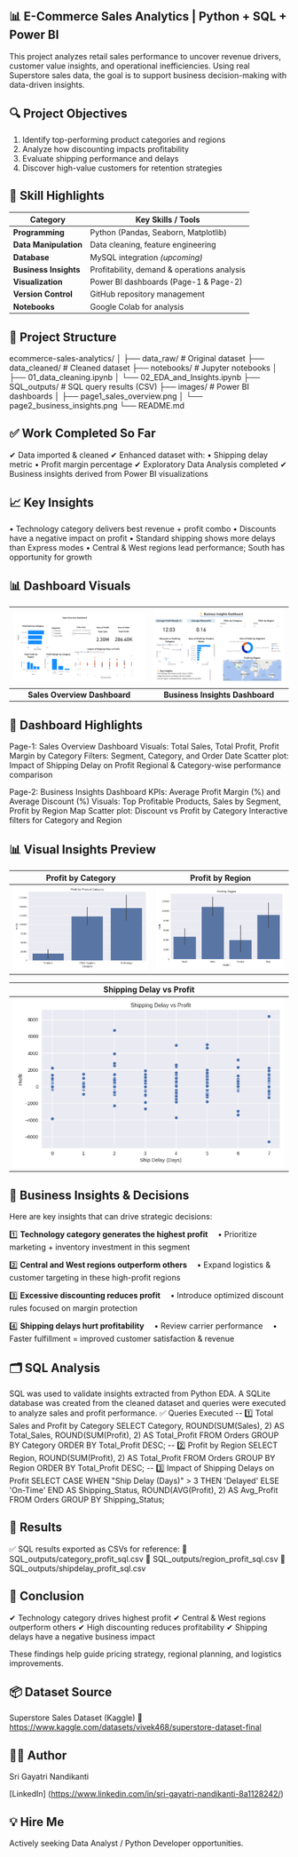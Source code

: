 ## 📊 E-Commerce Sales Analytics | Python + SQL + Power BI
This project analyzes retail sales performance to uncover revenue drivers, customer value insights, and operational inefficiencies.
Using real Superstore sales data, the goal is to support business decision-making with data-driven insights.


## 🔍 Project Objectives
1. Identify top-performing product categories and regions
2. Analyze how discounting impacts profitability
3. Evaluate shipping performance and delays
4. Discover high-value customers for retention strategies


## 🧠 Skill Highlights
| **Category**          | **Key Skills / Tools**                      |
| --------------------- | ------------------------------------------- |
| **Programming**       | Python (Pandas, Seaborn, Matplotlib)        |
| **Data Manipulation** | Data cleaning, feature engineering          |
| **Database**          | MySQL integration *(upcoming)*              |
| **Business Insights** | Profitability, demand & operations analysis |
| **Visualization**     | Power BI dashboards (Page-1 & Page-2)       |
| **Version Control**   | GitHub repository management                |
| **Notebooks**         | Google Colab for analysis                   |



## 📁 Project Structure
ecommerce-sales-analytics/
│
├── data_raw/                 # Original dataset
├── data_cleaned/             # Cleaned dataset
├── notebooks/                # Jupyter notebooks
│   ├── 01_data_cleaning.ipynb
│   └── 02_EDA_and_Insights.ipynb
├── SQL_outputs/              # SQL query results (CSV)
├── images/                   # Power BI dashboards
│   ├── page1_sales_overview.png
│   └── page2_business_insights.png
└── README.md


## ✅ Work Completed So Far
✔ Data imported & cleaned
✔ Enhanced dataset with:
• Shipping delay metric
• Profit margin percentage
✔ Exploratory Data Analysis completed
✔ Business insights derived from Power BI visualizations


## 📈 Key Insights
• Technology category delivers best revenue + profit combo
• Discounts have a negative impact on profit
• Standard shipping shows more delays than Express modes
• Central & West regions lead performance; South has opportunity for growth


## 📊 Dashboard Visuals

| ![Sales Overview Dashboard](images/sales_overview_dashboard.png) | ![Business Insights Dashboard](images/business_insights_dashbaord.png) |
|:--:|:--:|
| **Sales Overview Dashboard** | **Business Insights Dashboard** |


## 🧩 Dashboard Highlights

Page-1: Sales Overview Dashboard
Visuals: Total Sales, Total Profit, Profit Margin by Category
Filters: Segment, Category, and Order Date
Scatter plot: Impact of Shipping Delay on Profit
Regional & Category-wise performance comparison

Page-2: Business Insights Dashboard
KPIs: Average Profit Margin (%) and Average Discount (%)
Visuals: Top Profitable Products, Sales by Segment, Profit by Region Map
Scatter plot: Discount vs Profit by Category
Interactive filters for Category and Region


## 📊 Visual Insights Preview

| Profit by Category | Profit by Region |
|------------------|-----------------|
| ![Profit Category](images/profit_by_category.png) | ![Profit Region](images/profit_by_region.png) |

| Shipping Delay vs Profit |
|------------------------|
| ![Shipping Delay](images/shipping_delay_vs_profit.png) |


## 🧠 Business Insights & Decisions

Here are key insights that can drive strategic decisions:

1️⃣ **Technology category generates the highest profit**
 • Prioritize marketing + inventory investment in this segment

2️⃣ **Central and West regions outperform others**
 • Expand logistics & customer targeting in these high-profit regions

3️⃣ **Excessive discounting reduces profit**
 • Introduce optimized discount rules focused on margin protection

4️⃣ **Shipping delays hurt profitability**
 • Review carrier performance
 • Faster fulfillment = improved customer satisfaction & revenue

## 🗂️ SQL Analysis

SQL was used to validate insights extracted from Python EDA.
A SQLite database was created from the cleaned dataset and queries were executed to analyze sales and profit performance.
✅ Queries Executed
-- 1️⃣ Total Sales and Profit by Category
SELECT Category,
       ROUND(SUM(Sales), 2) AS Total_Sales,
       ROUND(SUM(Profit), 2) AS Total_Profit
FROM Orders
GROUP BY Category
ORDER BY Total_Profit DESC;
-- 2️⃣ Profit by Region
SELECT Region,
       ROUND(SUM(Profit), 2) AS Total_Profit
FROM Orders
GROUP BY Region
ORDER BY Total_Profit DESC;
-- 3️⃣ Impact of Shipping Delays on Profit
SELECT CASE
         WHEN "Ship Delay (Days)" > 3 THEN 'Delayed'
         ELSE 'On-Time'
       END AS Shipping_Status,
       ROUND(AVG(Profit), 2) AS Avg_Profit
FROM Orders
GROUP BY Shipping_Status;

## 📌 Results
✅ SQL results exported as CSVs for reference:
📁 SQL_outputs/category_profit_sql.csv
📁 SQL_outputs/region_profit_sql.csv
📁 SQL_outputs/shipdelay_profit_sql.csv


## 🧠 Conclusion
✔ Technology category drives highest profit
✔ Central & West regions outperform others
✔ High discounting reduces profitability
✔ Shipping delays have a negative business impact

These findings help guide pricing strategy, regional planning, and logistics improvements.


## 📦 Dataset Source
Superstore Sales Dataset (Kaggle)
🔗 https://www.kaggle.com/datasets/vivek468/superstore-dataset-final

## 👩‍💻 Author
Sri Gayatri Nandikanti

[LinkedIn] (https://www.linkedin.com/in/sri-gayatri-nandikanti-8a1128242/)


## 💡 Hire Me
Actively seeking Data Analyst / Python Developer opportunities.
